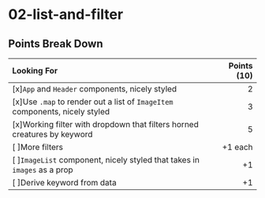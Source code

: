 # 02-list-and-filter


## Points Break Down

Looking For | Points (10)
:--|--:
[x]`App` and `Header` components, nicely styled | 2
[x]Use `.map` to render out a list of `ImageItem` components, nicely styled | 3
[x]Working filter with dropdown that filters horned creatures by keyword | 5
[ ]More filters | +1 each
[ ]`ImageList` component, nicely styled that takes in `images` as a prop | +1
[ ]Derive keyword from data | +1